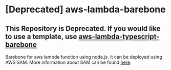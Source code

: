 # [Deprecated] aws-lambda-barebone

## This Repository is Deprecated. If you would like to use a template, use [aws-lambda-typescript-barebone](https://github.com/awsmag/aws-lambda-typescript-barebone)

Barebone for aws lambda function using node.js. It can be deployed using AWS SAM.
More information about SAM can be found [here](https://github.com/awslabs/serverless-application-model).
